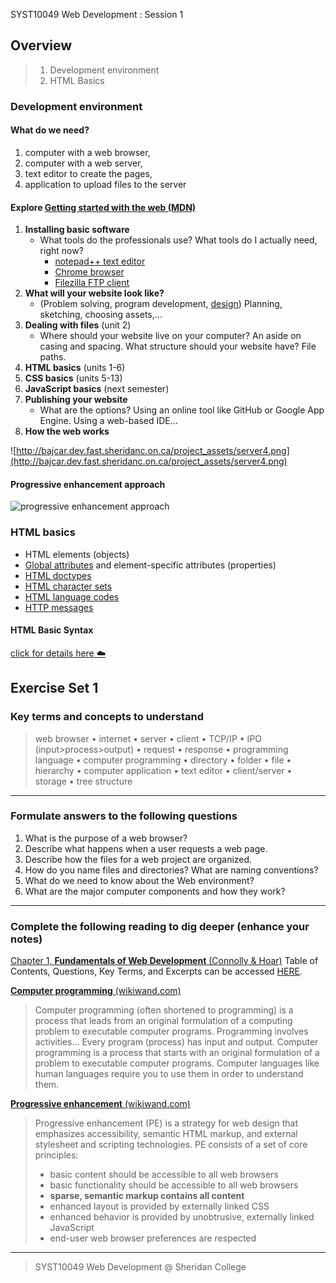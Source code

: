 SYST10049 Web Development
: Session 1

## Overview
> 1. Development environment
> 2. HTML Basics

### Development environment

#### What do we need?
1. computer with a web browser, 
2. computer with a web server, 
3. text editor to create the pages,  
4. application to upload files to the server

#### Explore [Getting started with the web (MDN)](https://developer.mozilla.org/en-US/docs/Learn/Getting_started_with_the_web)
1.  **Installing basic software**
	* What tools do the professionals use?  What tools do I actually need, right now? 
		* [notepad++ text editor](https://notepad-plus-plus.org/download/v7.7.1.html)
		*  [Chrome browser](https://www.google.ca/chrome/?brand=CHBD&gclid=CjwKCAjwkqPrBRA3EiwAKdtwk-ioVymczOCU9U_U8YvJ5BsJJf8o_hlz8UNbUd9PyIeStNN1JrKsihoCVC0QAvD_BwE&gclsrc=aw.ds)
		*  [Filezilla FTP client](https://filezilla-project.org/download.php?type=client)
2.  **What will your website look like?**  
	*	(Problem solving, program development,  [design](https://design.firefox.com/))  Planning, sketching, choosing assets,…
4.  **Dealing with files**  (unit 2)
	* Where should your website live on your computer?  An aside on casing and spacing. What structure should your website have? File paths.
5.  **HTML basics** (units 1-6)
6.  **CSS basics** (units 5-13)
7.  **JavaScript basics** (next semester)
8.  **Publishing your website**  
	* What are the options?  Using an online tool like GitHub or Google App Engine.   Using a web-based IDE... 
9.  **How the web works**

![http://bajcar.dev.fast.sheridanc.on.ca/project_assets/server4.png](http://bajcar.dev.fast.sheridanc.on.ca/project_assets/server4.png)


#### Progressive enhancement approach

![progressive enhancement approach](http://bajcar.dev.fast.sheridanc.on.ca/project_assets/images10199/progressiveEnh.svg)



### HTML basics
* HTML elements (objects)
* [Global attributes](https://www.w3schools.com/tags/ref_standardattributes.asp) and element-specific attributes (properties)
* [HTML doctypes](https://www.w3schools.com/tags/ref_html_dtd.asp)
* [HTML character sets](https://www.w3schools.com/tags/ref_charactersets.asp)
* [HTML language codes](https://www.w3schools.com/tags/ref_language_codes.asp)
* [HTTP messages](https://www.w3schools.com/tags/ref_httpmessages.asp)

#### HTML Basic Syntax
[click for details here :cloud:](https://paper.dropbox.com/doc/HTML-Basics--Aj1f6ATDIY3tgNCF_ri2lcwuAQ-GQ6T8iyStsH1zHBqst9jj)



## Exercise Set 1

### Key terms and concepts to understand
> web browser  &bull; internet  &bull; server  &bull; client  &bull; TCP/IP  &bull; IPO (input>process>output)  &bull; request  &bull; response  &bull; programming language  &bull;  computer programming  &bull; directory  &bull; folder  &bull;  file  &bull; hierarchy  &bull; computer application  &bull;  text editor  &bull; client/server  &bull;  storage  &bull; tree structure
---

### Formulate answers to the following questions
1. What is the purpose of a web browser?
2. Describe what happens when a user requests a web page.
3. Describe how the files for a web project are organized.
4. How do you name files and directories? What are naming conventions?
5. What do we need to know about the Web environment?
6. What are the major computer components and how they work?
---




### Complete the following reading to dig deeper (enhance your notes)
[Chapter 1, **Fundamentals of Web Development** (Connolly & Hoar)](https://drive.google.com/open?id=0B6oTn8-TJQCZRkZUWXRvYmdkWG8)
Table of Contents, Questions, Key Terms, and Excerpts can be accessed  [HERE](https://docs.google.com/document/d/1Q5MxieVdEepj5inh3sT9GrRAB0pqYQENe8bndw4tKMM/edit?usp=sharing).



[**Computer programming** (wikiwand.com)](https://www.wikiwand.com/en/Computer_programming)
>Computer programming (often shortened to programming) is a process that leads from an original formulation of a computing problem to executable computer programs. Programming involves activities...
Every program (process) has input and output. Computer programming is a process that starts with an original formulation of a problem to executable computer programs. Computer languages like human languages require you to use them in order to understand them.



[**Progressive enhancement** (wikiwand.com)](https://www.wikiwand.com/en/Progressive_enhancement)
> Progressive enhancement (PE) is a strategy for web design that emphasizes accessibility, semantic HTML markup, and external stylesheet and scripting technologies. PE consists of a set of core principles:
>-   basic content should be accessible to all web browsers
>-   basic functionality should be accessible to all web browsers
>-  **sparse, semantic markup contains all content**
>-   enhanced layout is provided by externally linked CSS
>-   enhanced behavior is provided by unobtrusive, externally linked JavaScript
>-   end-user web browser preferences are respected



---
> SYST10049 Web Development @ Sheridan College

